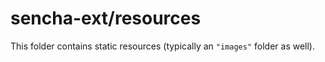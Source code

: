 # sencha-ext/resources

This folder contains static resources (typically an `"images"` folder as well).
